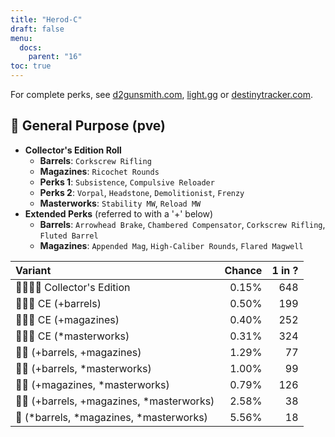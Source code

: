 ```yaml
---
title: "Herod-C"
draft: false
menu:
  docs:
    parent: "16"
toc: true
---
```


For complete perks, see [d2gunsmith.com](https://d2gunsmith.com/w/1788603939), [light.gg](https://www.light.gg/db/items/1788603939) or [destinytracker.com](https://destinytracker.com/destiny-2/db/items/1788603939).



## 👾 General Purpose (pve)



* **Collector's Edition Roll**
  * **Barrels**: `Corkscrew Rifling`
  * **Magazines**: `Ricochet Rounds`
  * **Perks 1**: `Subsistence`, `Compulsive Reloader`
  * **Perks 2**: `Vorpal`, `Headstone`, `Demolitionist`, `Frenzy`
  * **Masterworks**: `Stability MW`, `Reload MW`
* **Extended Perks** (referred to with a '+' below)
  * **Barrels**: `Arrowhead Brake`, `Chambered Compensator`, `Corkscrew Rifling`, `Fluted Barrel`
  * **Magazines**: `Appended Mag`, `High-Caliber Rounds`, `Flared Magwell`

| Variant | Chance | 1 in ? |
|:-|-:|-:|
| 👾👾👾🌟 Collector's Edition | 0.15% | 648 |
| 👾👾👾 CE (+barrels) | 0.50% | 199 |
| 👾👾👾 CE (+magazines) | 0.40% | 252 |
| 👾👾👾 CE (*masterworks) | 0.31% | 324 |
| 👾👾 (+barrels, +magazines) | 1.29% | 77 |
| 👾👾 (+barrels, *masterworks) | 1.00% | 99 |
| 👾👾 (+magazines, *masterworks) | 0.79% | 126 |
| 👾👾 (+barrels, +magazines, *masterworks) | 2.58% | 38 |
| 👾 (*barrels, *magazines, *masterworks) | 5.56% | 18 |
